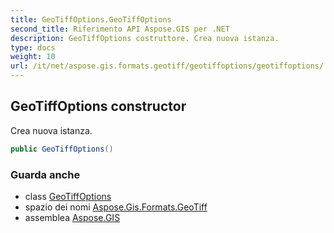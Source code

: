 ```yaml
---
title: GeoTiffOptions.GeoTiffOptions
second_title: Riferimento API Aspose.GIS per .NET
description: GeoTiffOptions costruttore. Crea nuova istanza.
type: docs
weight: 10
url: /it/net/aspose.gis.formats.geotiff/geotiffoptions/geotiffoptions/
---
```

## GeoTiffOptions constructor

Crea nuova istanza.

```csharp
public GeoTiffOptions()
```

### Guarda anche

* class [GeoTiffOptions](../)
* spazio dei nomi [Aspose.Gis.Formats.GeoTiff](../../geotiffoptions/)
* assemblea [Aspose.GIS](../../../)


